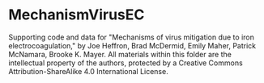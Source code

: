 # MechanismVirusEC
Supporting code and data for "Mechanisms of virus mitigation due to iron electrocoagulation," by Joe Heffron, Brad McDermid, Emily Maher, Patrick McNamara, Brooke K. Mayer. 
All materials within this folder are the intellectual property of the authors, protected by a Creative Commons Attribution-ShareAlike 4.0 International License.
